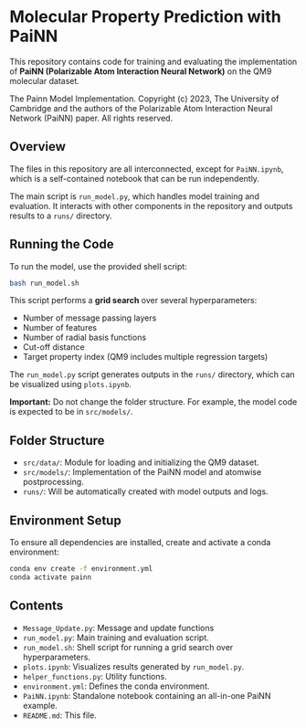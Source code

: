 # Molecular Property Prediction with PaiNN

This repository contains code for training and evaluating the implementation of **PaiNN (Polarizable Atom Interaction Neural Network)** on the QM9 molecular dataset.

The Painn Model Implementation.
Copyright (c) 2023, The University of Cambridge and the authors of the Polarizable Atom Interaction Neural Network (PaiNN) paper.
All rights reserved.

## Overview

The files in this repository are all interconnected, except for `PaiNN.ipynb`, which is a self-contained notebook that can be run independently.

The main script is `run_model.py`, which handles model training and evaluation. It interacts with other components in the repository and outputs results to a `runs/` directory.

## Running the Code

To run the model, use the provided shell script:

```bash
bash run_model.sh
```

This script performs a **grid search** over several hyperparameters:

- Number of message passing layers
- Number of features
- Number of radial basis functions
- Cut-off distance
- Target property index (QM9 includes multiple regression targets)

The `run_model.py` script generates outputs in the `runs/` directory, which can be visualized using `plots.ipynb`.

**Important:** Do not change the folder structure. For example, the model code is expected to be in `src/models/`.

## Folder Structure

- `src/data/`: Module for loading and initializing the QM9 dataset.
- `src/models/`: Implementation of the PaiNN model and atomwise postprocessing.
- `runs/`: Will be automatically created with model outputs and logs.

## Environment Setup

To ensure all dependencies are installed, create and activate a conda environment:

```bash
conda env create -f environment.yml
conda activate painn
```

## Contents

- `Message_Update.py`: Message and update functions
- `run_model.py`: Main training and evaluation script.
- `run_model.sh`: Shell script for running a grid search over hyperparameters.
- `plots.ipynb`: Visualizes results generated by `run_model.py`.
- `helper_functions.py`: Utility functions.
- `environment.yml`: Defines the conda environment.
- `PaiNN.ipynb`: Standalone notebook containing an all-in-one PaiNN example.
- `README.md`: This file.
